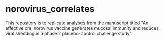 # norovirus_correlates
This repository is to replicate analyses from the manuscript titled "An effective oral norovirus vaccine generates mucosal immunity and reduces viral shedding in a phase 2 placebo-control challenge study".
